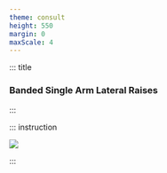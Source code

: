 ```yaml
---
theme: consult
height: 550
margin: 0
maxScale: 4
---
```

<!-- slide template="[[gym-ex]]" -->

::: title
### Banded Single Arm Lateral Raises
:::

::: instruction

![](https://thumbs.gfycat.com/FortunateSomberBluetonguelizard-size_restricted.gif)

:::